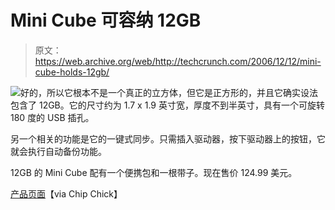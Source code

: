 # Mini Cube 可容纳 12GB

> 原文：<https://web.archive.org/web/http://techcrunch.com/2006/12/12/mini-cube-holds-12gb/>

![](img/dbc3dae0fa151c31a3cb12a451b0ca6b.png)好的，所以它根本不是一个真正的立方体，但它是正方形的，并且它确实设法包含了 12GB。它的尺寸约为 1.7 x 1.9 英寸宽，厚度不到半英寸，具有一个可旋转 180 度的 USB 插孔。

另一个相关的功能是它的一键式同步。只需插入驱动器，按下驱动器上的按钮，它就会执行自动备份功能。

12GB 的 Mini Cube 配有一个便携包和一根带子。现在售价 124.99 美元。

[产品页面](https://web.archive.org/web/20201125140348/http://www.chipchick.com/2006/12/1_inch_mini_cub.html)【via Chip Chick】